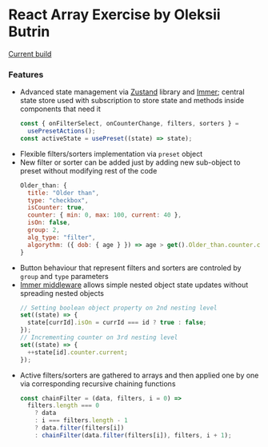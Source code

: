 # React Array Exercise by Oleksii Butrin

[Current build](https://react-array.vercel.app/)

### Features

- Advanced state management via [Zustand](https://docs.pmnd.rs/zustand/getting-started/introduction) library and [Immer](https://immerjs.github.io/immer/); central state store used with subscription to store state and methods inside components that need it
  ```js
  const { onFilterSelect, onCounterChange, filters, sorters } =
    usePresetActions();
  const activeState = usePreset((state) => state);
  ```
- Flexible filters/sorters implementation via `preset` object
- New filter or sorter can be added just by adding new sub-object to preset without modifying rest of the code
  ```js
  Older_than: {
    title: "Older than",
    type: "checkbox",
    isCounter: true,
    counter: { min: 0, max: 100, current: 40 },
    isOn: false,
    group: 2,
    alg_type: "filter",
    algorythm: ({ dob: { age } }) => age > get().Older_than.counter.current,
  }
  ```
- Button behaviour that represent filters and sorters are controled by `group` and `type` parameters
- [Immer middleware](https://docs.pmnd.rs/zustand/integrations/immer-middleware) allows simple nested object state updates without spreading nested objects
  ```js
  // Setting boolean object property on 2nd nesting level
  set((state) => {
    state[currId].isOn = currId === id ? true : false;
  });
  // Incrementing counter on 3rd nesting level
  set((state) => {
    ++state[id].counter.current;
  });
  ```
- Active filters/sorters are gathered to arrays and then applied one by one via corresponding recursive chaining functions
  ```js
  const chainFilter = (data, filters, i = 0) =>
    filters.length === 0
      ? data
      : i === filters.length - 1
      ? data.filter(filters[i])
      : chainFilter(data.filter(filters[i]), filters, i + 1);
  ```

